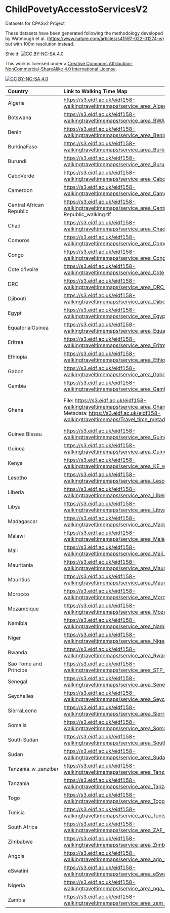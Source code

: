 # ChildPovetyAccesstoServicesV2
Datasets for CPASv2 Project

These datasets have been generated following the methodology developed by Watmough et al. (https://www.nature.com/articles/s41597-022-01274-w) but with 100m resolution instead.

Shield: [![CC BY-NC-SA 4.0][cc-by-nc-sa-shield]][cc-by-nc-sa]

This work is licensed under a
[Creative Commons Attribution-NonCommercial-ShareAlike 4.0 International License][cc-by-nc-sa].

[![CC BY-NC-SA 4.0][cc-by-nc-sa-image]][cc-by-nc-sa]

[cc-by-nc-sa]: http://creativecommons.org/licenses/by-nc-sa/4.0/
[cc-by-nc-sa-image]: https://licensebuttons.net/l/by-nc-sa/4.0/88x31.png
[cc-by-nc-sa-shield]: https://img.shields.io/badge/License-CC%20BY--NC--SA%204.0-lightgrey.svg


| Country                  | Link to Walking Time Map                                                                              | Link to Motorised Time Map                                                                                   |
|:-------------------------|:------------------------------------------------------------------------------------------------------|:-------------------------------------------------------------------------------------------------------------|
| Algeria                  | https://s3.eidf.ac.uk/eidf158-walkingtraveltimemaps/service_area_Algeria_walking.tif                  | https://s3.eidf.ac.uk/eidf158-motorised-travel-time-maps/service_area_Algeria_motorised.tif                  |
| Botswana                 | https://s3.eidf.ac.uk/eidf158-walkingtraveltimemaps/service_area_BWA_walking.tif                      | https://s3.eidf.ac.uk/eidf158-motorised-travel-time-maps/service_area_BWA_motorised.tif                      |
| Benin                    | https://s3.eidf.ac.uk/eidf158-walkingtraveltimemaps/service_area_Benin_walking.tif                    | https://s3.eidf.ac.uk/eidf158-motorised-travel-time-maps/service_area_Benin_motorised.tif                    |
| BurkinaFaso              | https://s3.eidf.ac.uk/eidf158-walkingtraveltimemaps/service_area_BurkinaFaso_walking.tif              | https://s3.eidf.ac.uk/eidf158-motorised-travel-time-maps/service_area_BurkinaFaso_motorised.tif              |
| Burundi                  | https://s3.eidf.ac.uk/eidf158-walkingtraveltimemaps/service_area_Burundi_walking.tif                  | https://s3.eidf.ac.uk/eidf158-motorised-travel-time-maps/service_area_Burundi_motorised.tif                  |
| CaboVerde                | https://s3.eidf.ac.uk/eidf158-walkingtraveltimemaps/service_area_CaboVerde_walking.tif                | https://s3.eidf.ac.uk/eidf158-motorised-travel-time-maps/service_area_CaboVerde_motorised.tif                |
| Cameroon                 | https://s3.eidf.ac.uk/eidf158-walkingtraveltimemaps/service_area_Cameroon_walking.tif                 | https://s3.eidf.ac.uk/eidf158-motorised-travel-time-maps/service_area_Cameroon_motorised.tif                 |
| Central African Republic | https://s3.eidf.ac.uk/eidf158-walkingtraveltimemaps/service_area_Central African Republic_walking.tif | https://s3.eidf.ac.uk/eidf158-motorised-travel-time-maps/service_area_Central African Republic_motorised.tif |
| Chad                     | https://s3.eidf.ac.uk/eidf158-walkingtraveltimemaps/service_area_Chad_walking.tif                     | https://s3.eidf.ac.uk/eidf158-motorised-travel-time-maps/service_area_Chad_motorised.tif                     |
| Comoros                  | https://s3.eidf.ac.uk/eidf158-walkingtraveltimemaps/service_area_Comoros_walking.tif                  | https://s3.eidf.ac.uk/eidf158-motorised-travel-time-maps/service_area_Comoros_motorised.tif                  |
| Congo                    | https://s3.eidf.ac.uk/eidf158-walkingtraveltimemaps/service_area_Congo_walking.tif                    | https://s3.eidf.ac.uk/eidf158-motorised-travel-time-maps/service_area_Congo_motorised.tif                    |
| Cote d'Ivoire            | https://s3.eidf.ac.uk/eidf158-walkingtraveltimemaps/service_area_Cote d'Ivoire_walking.tif            | https://s3.eidf.ac.uk/eidf158-motorised-travel-time-maps/service_area_Cote d'Ivoire_motorised.tif            |
| DRC                      | https://s3.eidf.ac.uk/eidf158-walkingtraveltimemaps/service_area_DRC_walking.tif                      | https://s3.eidf.ac.uk/eidf158-motorised-travel-time-maps/service_area_DRC_motorised.tif                      |
| Djibouti                 | https://s3.eidf.ac.uk/eidf158-walkingtraveltimemaps/service_area_Djibouti_walking.tif                 | https://s3.eidf.ac.uk/eidf158-motorised-travel-time-maps/service_area_Djibouti_motorised.tif                 |
| Egypt                    | https://s3.eidf.ac.uk/eidf158-walkingtraveltimemaps/service_area_Egypt_walking.tif                    | https://s3.eidf.ac.uk/eidf158-motorised-travel-time-maps/service_area_Egypt_motorised.tif                    |
| EquatorialGuinea         | https://s3.eidf.ac.uk/eidf158-walkingtraveltimemaps/service_area_EquatorialGuinea_walking.tif         | https://s3.eidf.ac.uk/eidf158-motorised-travel-time-maps/service_area_EquatorialGuinea_motorised.tif         |
| Eritrea                  | https://s3.eidf.ac.uk/eidf158-walkingtraveltimemaps/service_area_Eritrea_walking.tif                  | https://s3.eidf.ac.uk/eidf158-motorised-travel-time-maps/service_area_Eritrea_motorised.tif                  |
| Ethiopia                 | https://s3.eidf.ac.uk/eidf158-walkingtraveltimemaps/service_area_Ethiopia_walking.tif                 | https://s3.eidf.ac.uk/eidf158-motorised-travel-time-maps/service_area_Ethiopia_motorised.tif                 |
| Gabon                    | https://s3.eidf.ac.uk/eidf158-walkingtraveltimemaps/service_area_Gabon_walking.tif                    | https://s3.eidf.ac.uk/eidf158-motorised-travel-time-maps/service_area_Gabon_motorised.tif                    |
| Gambia                   | https://s3.eidf.ac.uk/eidf158-walkingtraveltimemaps/service_area_Gambia_walking.tif                   | https://s3.eidf.ac.uk/eidf158-motorised-travel-time-maps/service_area_Gambia_motorised.tif                   |
| Ghana                    | File: https://s3.eidf.ac.uk/eidf158-walkingtraveltimemaps/service_area_Ghana_walking.tif <br> Metadata: https://s3.eidf.ac.uk/eidf158-walkingtraveltimemaps/Travel_time_metadata_Ghana_walking.docx                   | File: https://s3.eidf.ac.uk/eidf158-motorised-travel-time-maps/service_area_Ghana_motorised.tif <br> Metadata: https://s3.eidf.ac.uk/eidf158-motorised-travel-time-maps/Travel_time_metadata_Ghana_motorised.docx                   |
| Guinea Bissau            | https://s3.eidf.ac.uk/eidf158-walkingtraveltimemaps/service_area_Guinea Bissau_walking.tif            | https://s3.eidf.ac.uk/eidf158-motorised-travel-time-maps/service_area_Guinea Bissau_motorised.tif            |
| Guinea                   | https://s3.eidf.ac.uk/eidf158-walkingtraveltimemaps/service_area_Guinea_walking.tif                   | https://s3.eidf.ac.uk/eidf158-motorised-travel-time-maps/service_area_Guinea_motorised.tif                   |
| Kenya                    | https://s3.eidf.ac.uk/eidf158-walkingtraveltimemaps/service_area_KE_walking.tif                       | https://s3.eidf.ac.uk/eidf158-motorised-travel-time-maps/service_area_KE_motorised.tif                       |
| Lesotho                  | https://s3.eidf.ac.uk/eidf158-walkingtraveltimemaps/service_area_Lesotho_walking.tif                  | https://s3.eidf.ac.uk/eidf158-motorised-travel-time-maps/service_area_Lesotho_motorised.tif                  |
| Liberia                  | https://s3.eidf.ac.uk/eidf158-walkingtraveltimemaps/service_area_Liberia_walking.tif                  | https://s3.eidf.ac.uk/eidf158-motorised-travel-time-maps/service_area_Liberia_motorised.tif                  |
| Libya                    | https://s3.eidf.ac.uk/eidf158-walkingtraveltimemaps/service_area_Libya_walking.tif                    | https://s3.eidf.ac.uk/eidf158-motorised-travel-time-maps/service_area_Libya_motorised.tif                    |
| Madagascar               | https://s3.eidf.ac.uk/eidf158-walkingtraveltimemaps/service_area_Madagascar_walking.tif               | https://s3.eidf.ac.uk/eidf158-motorised-travel-time-maps/service_area_Madagascar_motorised.tif               |
| Malawi                   | https://s3.eidf.ac.uk/eidf158-walkingtraveltimemaps/service_area_Malawi_walking.tif                   | https://s3.eidf.ac.uk/eidf158-motorised-travel-time-maps/service_area_Malawi_motorised.tif                   |
| Mali                     | https://s3.eidf.ac.uk/eidf158-walkingtraveltimemaps/service_area_Mali_walking.tif                     | https://s3.eidf.ac.uk/eidf158-motorised-travel-time-maps/service_area_Mali_motorised.tif                     |
| Mauritania               | https://s3.eidf.ac.uk/eidf158-walkingtraveltimemaps/service_area_Mauritania_walking.tif               | https://s3.eidf.ac.uk/eidf158-motorised-travel-time-maps/service_area_Mauritania_motorised.tif               |
| Mauritius                | https://s3.eidf.ac.uk/eidf158-walkingtraveltimemaps/service_area_Mauritius_walking.tif                | https://s3.eidf.ac.uk/eidf158-motorised-travel-time-maps/service_area_Mauritius_motorised.tif                |
| Morocco                  | https://s3.eidf.ac.uk/eidf158-walkingtraveltimemaps/service_area_Morocco_walking.tif                  | https://s3.eidf.ac.uk/eidf158-motorised-travel-time-maps/service_area_Morocco_motorised.tif                  |
| Mozambique               | https://s3.eidf.ac.uk/eidf158-walkingtraveltimemaps/service_area_Mozambique_walking.tif               | https://s3.eidf.ac.uk/eidf158-motorised-travel-time-maps/service_area_Mozambique_motorised.tif               |
| Namibia                  | https://s3.eidf.ac.uk/eidf158-walkingtraveltimemaps/service_area_Namibia_walking.tif                  | https://s3.eidf.ac.uk/eidf158-motorised-travel-time-maps/service_area_Namibia_motorised.tif                  |
| Niger                    | https://s3.eidf.ac.uk/eidf158-walkingtraveltimemaps/service_area_Niger_walking.tif                    | https://s3.eidf.ac.uk/eidf158-motorised-travel-time-maps/service_area_Niger_motorised.tif                    |
| Rwanda                   | https://s3.eidf.ac.uk/eidf158-walkingtraveltimemaps/service_area_Rwanda_walking.tif                   | https://s3.eidf.ac.uk/eidf158-motorised-travel-time-maps/service_area_Rwanda_motorised.tif                   |
| Sao Tome and Principe    | https://s3.eidf.ac.uk/eidf158-walkingtraveltimemaps/service_area_STP_walking.tif                      | https://s3.eidf.ac.uk/eidf158-motorised-travel-time-maps/service_area_STP_motorised.tif                      |
| Senegal                  | https://s3.eidf.ac.uk/eidf158-walkingtraveltimemaps/service_area_Senegal_walking.tif                  | https://s3.eidf.ac.uk/eidf158-motorised-travel-time-maps/service_area_Senegal_motorised.tif                  |
| Seychelles               | https://s3.eidf.ac.uk/eidf158-walkingtraveltimemaps/service_area_Seychelles_walking.tif               | https://s3.eidf.ac.uk/eidf158-motorised-travel-time-maps/service_area_Seychelles_motorised.tif               |
| SierraLeone              | https://s3.eidf.ac.uk/eidf158-walkingtraveltimemaps/service_area_SierraLeone_walking.tif              | https://s3.eidf.ac.uk/eidf158-motorised-travel-time-maps/service_area_SierraLeone_motorised.tif              |
| Somalia                  | https://s3.eidf.ac.uk/eidf158-walkingtraveltimemaps/service_area_Somalia_walking.tif                  | https://s3.eidf.ac.uk/eidf158-motorised-travel-time-maps/service_area_Somalia_motorised.tif                  |
| South Sudan              | https://s3.eidf.ac.uk/eidf158-walkingtraveltimemaps/service_area_South Sudan_walking.tif              | https://s3.eidf.ac.uk/eidf158-motorised-travel-time-maps/service_area_South Sudan_motorised.tif              |
| Sudan                    | https://s3.eidf.ac.uk/eidf158-walkingtraveltimemaps/service_area_Sudan_walking.tif                    | https://s3.eidf.ac.uk/eidf158-motorised-travel-time-maps/service_area_Sudan_motorised.tif                    |
| Tanzania_w_zanzibar      | https://s3.eidf.ac.uk/eidf158-walkingtraveltimemaps/service_area_Tanzania_w_zanzibar_walking.tif      | https://s3.eidf.ac.uk/eidf158-motorised-travel-time-maps/service_area_Tanzania_w_zanzibar_motorised.tif      |
| Tanzania                 | https://s3.eidf.ac.uk/eidf158-walkingtraveltimemaps/service_area_Tanzania_walking.tif                 | https://s3.eidf.ac.uk/eidf158-motorised-travel-time-maps/service_area_Tanzania_motorised.tif                 |
| Togo                     | https://s3.eidf.ac.uk/eidf158-walkingtraveltimemaps/service_area_Togo_walking.tif                     | https://s3.eidf.ac.uk/eidf158-motorised-travel-time-maps/service_area_Togo_motorised.tif                     |
| Tunisia                  | https://s3.eidf.ac.uk/eidf158-walkingtraveltimemaps/service_area_Tunisia_walking.tif                  | https://s3.eidf.ac.uk/eidf158-motorised-travel-time-maps/service_area_Tunisia_motorised.tif                  |
| South Africa             | https://s3.eidf.ac.uk/eidf158-walkingtraveltimemaps/service_area_ZAF_walking.tif                      | https://s3.eidf.ac.uk/eidf158-motorised-travel-time-maps/service_area_ZAF_motorised.tif                      |
| Zimbabwe                 | https://s3.eidf.ac.uk/eidf158-walkingtraveltimemaps/service_area_Zimbabwe_walking.tif                 | https://s3.eidf.ac.uk/eidf158-motorised-travel-time-maps/service_area_Zimbabwe_motorised.tif                 |
| Angola                   | https://s3.eidf.ac.uk/eidf158-walkingtraveltimemaps/service_area_ago_walking.tif                      | https://s3.eidf.ac.uk/eidf158-motorised-travel-time-maps/service_area_ago_motorised.tif                      |
| eSwatini                 | https://s3.eidf.ac.uk/eidf158-walkingtraveltimemaps/service_area_eSwatini_walking.tif                 | https://s3.eidf.ac.uk/eidf158-motorised-travel-time-maps/service_area_eSwatini_motorised.tif                 |
| Nigeria                  | https://s3.eidf.ac.uk/eidf158-walkingtraveltimemaps/service_area_nga_walking.tif                      | https://s3.eidf.ac.uk/eidf158-motorised-travel-time-maps/service_area_nga_motorised.tif                      |
| Zambia                      | https://s3.eidf.ac.uk/eidf158-walkingtraveltimemaps/service_area_zam_walking.tif                      | https://s3.eidf.ac.uk/eidf158-motorised-travel-time-maps/service_area_zam_motorised.tif                      |
